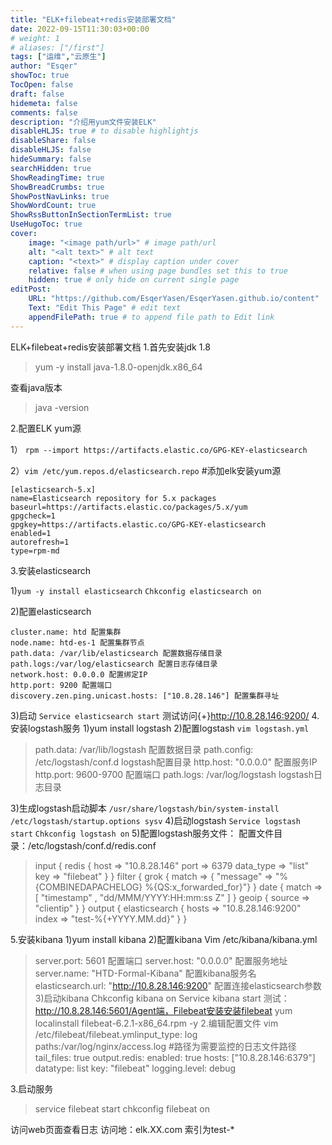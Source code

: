 ```yaml
---
title: "ELK+filebeat+redis安装部署文档"
date: 2022-09-15T11:30:03+00:00
# weight: 1
# aliases: ["/first"]
tags: ["运维","云原生"]
author: "Esqer"
showToc: true
TocOpen: false
draft: false
hidemeta: false
comments: false
description: "介绍用yum文件安装ELK"
disableHLJS: true # to disable highlightjs
disableShare: false
disableHLJS: false
hideSummary: false
searchHidden: true
ShowReadingTime: true
ShowBreadCrumbs: true
ShowPostNavLinks: true
ShowWordCount: true
ShowRssButtonInSectionTermList: true
UseHugoToc: true
cover:
    image: "<image path/url>" # image path/url
    alt: "<alt text>" # alt text
    caption: "<text>" # display caption under cover
    relative: false # when using page bundles set this to true
    hidden: true # only hide on current single page
editPost:
    URL: "https://github.com/EsqerYasen/EsqerYasen.github.io/content"
    Text: "Edit This Page" # edit text
    appendFilePath: true # to append file path to Edit link
---
```

ELK+filebeat+redis安装部署文档
1.首先安装jdk 1.8
>yum -y install java-1.8.0-openjdk.x86_64

查看java版本
>java -version

2.配置ELK yum源

1）
`rpm --import https://artifacts.elastic.co/GPG-KEY-elasticsearch`

2）`vim /etc/yum.repos.d/elasticsearch.repo` #添加elk安装yum源
```
[elasticsearch-5.x]
name=Elasticsearch repository for 5.x packages
baseurl=https://artifacts.elastic.co/packages/5.x/yum
gpgcheck=1
gpgkey=https://artifacts.elastic.co/GPG-KEY-elasticsearch
enabled=1
autorefresh=1
type=rpm-md
```

3.安装elasticsearch

1)`yum -y install elasticsearch`
`Chkconfig elasticsearch on`

2)配置elasticsearch
```
cluster.name: htd 配置集群
node.name: htd-es-1 配置集群节点
path.data: /var/lib/elasticsearch 配置数据存储目录
path.logs:/var/log/elasticsearch 配置日志存储目录
network.host: 0.0.0.0 配置绑定IP
http.port: 9200 配置端口
discovery.zen.ping.unicast.hosts: ["10.8.28.146"] 配置集群寻址
```

3)启动
`Service elasticsearch start`
测试访问{+}http://10.8.28.146:9200/
4.安装logstash服务
1)yum install logstash
2)配置logstash
`vim logstash.yml`
>path.data: /var/lib/logstash 配置数据目录
>path.config: /etc/logstash/conf.d logstash配置目录
>http.host: "0.0.0.0" 配置服务IP
>http.port: 9600-9700 配置端口
>path.logs: /var/log/logstash logstash日志目录

3)生成logstash启动脚本
`/usr/share/logstash/bin/system-install /etc/logstash/startup.options sysv`
4)启动logstash
`Service logstash start`
`Chkconfig logstash on`
5)配置logstash服务文件：
配置文件目录：/etc/logstash/conf.d/redis.conf
>input {
>redis {
>host => "10.8.28.146"
>port => 6379
>data_type => "list"
>key => "filebeat"
>}
>}
>filter {
>grok {
>match => { "message" => "%{COMBINEDAPACHELOG} %{QS:x_forwarded_for}"}
>}
>date {
>match => [ "timestamp" , "dd/MMM/YYYY:HH:mm:ss Z" ]
>}
>geoip {
>source => "clientip"
>}
>}
>output {
>elasticsearch {
>hosts => "10.8.28.146:9200"
>index => "test-%{+YYYY.MM.dd}"
>}
>}

5.安装kibana
1)yum install kibana
2)配置kibana
Vim /etc/kibana/kibana.yml
>server.port: 5601 配置端口
>server.host: "0.0.0.0" 配置服务地址
>server.name: "HTD-Formal-Kibana" 配置kibana服务名
>elasticsearch.url: "http://10.8.28.146:9200" 配置连接elasticsearch参数
>3)启动kibana
>Chkconfig kibana on
>Service kibana start
>测试：http://10.8.28.146:5601/Agent端，Filebeat安装安装filebeat
>yum localinstall filebeat-6.2.1-x86_64.rpm -y
>2.编辑配置文件
>vim /etc/filebeat/filebeat.ymlinput_type: log
>paths:/var/log/nginx/access.log #路径为需要监控的日志文件路径
>tail_files: true
>output.redis:
>enabled: true
>hosts: ["10.8.28.146:6379"]
>datatype: list
>key: "filebeat"
>logging.level: debug

3.启动服务
>service filebeat start
>chkconfig filebeat on

访问web页面查看日志
访问地：elk.XX.com
索引为test-*